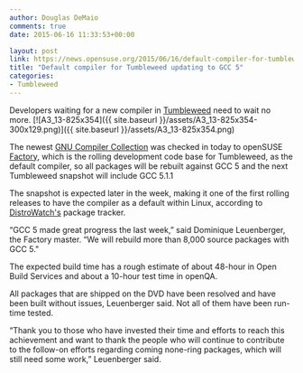 ```yaml
---
author: Douglas DeMaio
comments: true
date: 2015-06-16 11:33:53+00:00

layout: post
link: https://news.opensuse.org/2015/06/16/default-compiler-for-tumbleweed-updates-to-gcc-5/
title: "Default compiler for Tumbleweed updating to GCC 5"
categories:
- Tumbleweed
---
```

Developers waiting for a new compiler in [Tumbleweed](https://en.opensuse.org/Portal:Tumbleweed) need to wait no more. [![A3_13-825x354]({{ site.baseurl }}/assets/A3_13-825x354-300x129.png)]({{ site.baseurl }}/assets/A3_13-825x354.png)

The newest [GNU Compiler Collection](https://gcc.gnu.org/) was checked in today to openSUSE [Factory](https://en.opensuse.org/Portal:Factory), which is the rolling development code base for Tumbleweed, as the default compiler, so all packages will be rebuilt against GCC 5 and the next Tumbleweed snapshot will include GCC 5.1.1

The snapshot is expected later in the week, making it one of the first rolling releases to have the compiler as a default within Linux, according to [DistroWatch's](http://distrowatch.com/) package tracker.

“GCC 5 made great progress the last week,” said Dominique Leuenberger, the Factory master. “We will rebuild more than 8,000 source packages with GCC 5."

The expected build time has a rough estimate of about 48-hour in Open Build Services and about a 10-hour test time in openQA.

All packages that are shipped on the DVD have been resolved and have been built without issues, Leuenberger said. Not all of them have been run-time tested.

“Thank you to those who have invested their time and efforts to reach this achievement and want to thank the people who will continue to contribute to the follow-on efforts regarding coming none-ring packages, which will still need some work,” Leuenberger said.		
